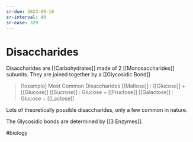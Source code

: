 ```yaml
---
sr-due: 2023-09-10
sr-interval: 40
sr-ease: 329
---
```

# Disaccharides

Disaccharides are [[Carbohydrates]] made of 2 [[Monosaccharides]] subunits.
They are joined together by a [[Glycosidic Bond]]

> [!example] Most Common Disaccharides
> [[Maltose]] : [[Glucose]] + [[Glucose]]
> [[Sucrose]] : Glucose + [[Fructose]]
> [[Galactose]] : Glucose + [[Lactose]]

Lots of theoretically possible disaccharides, only a few common in nature.

The Glycosidic bonds are determined by [[3 Enzymes]].

#biology 